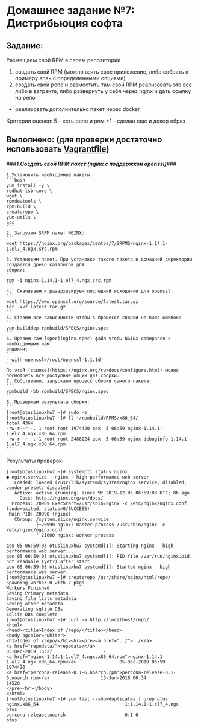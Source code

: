 # **Домашнее задание №7: Дистрибьюция софта**

## **Задание:**
Размещаем свой RPM в своем репозитории
1) создать свой RPM (можно взять свое приложение, либо собрать к примеру апач с определенными опциями)
2) создать свой репо и разместить там свой RPM
реализовать это все либо в вагранте, либо развернуть у себя через nginx и дать ссылку на репо

* реализовать дополнительно пакет через docker

Критерии оценки: 5 - есть репо и рпм
+1 - сделан еще и докер образ

## **Выполнено: (для проверки достаточно использовать [Vagrantfile](Vagrantfile))**

###***1.Создать свой RPM пакет (nginx c поддержкой openssl)***###

    1.Установить необходимые пакеты
    ```bash
    yum install -y \
    redhat-lsb-core \
    wget \
    rpmdevtools \
    rpm-build \
    createrepo \
    yum-utils \
    gcc
    ```
    2. Загрузим SRPM пакет NGINX:
    ```
    wget https://nginx.org/packages/centos/7/SRPMS/nginx-1.14.1-1.el7_4.ngx.src.rpm
    ```
    3. Установим пакет. При установке такого пакета в домашней директории создается древо каталогов для
    сборки:
    ```
    rpm -i nginx-1.14.1-1.el7_4.ngx.src.rpm
    ```
    4.  Скачиваем и разархивируем последний исходники для openssl:
    ```
    wget https://www.openssl.org/source/latest.tar.gz
    tar -xvf latest.tar.gz
    ```
    5. Cтавим все зависимости чтобы в процессе сборки не было ошибок:
    ```
    yum-builddep rpmbuild/SPECS/nginx.spec
    ```
    6. Правим сам [spec](nginx.spec) файл чтобы NGINX собирался с необходимыми нам
    опциями:
    ```
    --with-openssl=/root/openssl-1.1.1d
    ```
    По этой [ссылке](https://nginx.org/ru/docs/configure.html) можно посмотреть все доступные опции для сборки.
    7. Собственно, запускаем процесс сборки самого пакета:
    ```
    rpmbuild -bb rpmbuild/SPECS/nginx.spec
    ```
    8. Проверяем результаты сборки:
    ```
    [root@otuslinuxhw7 ~]# sudo -s
    [root@otuslinuxhw7 ~]# ll ~/rpmbuild/RPMS/x86_64/
    total 4364
    -rw-r--r--. 1 root root 1974420 дек  5 06:59 nginx-1.14.1-1.el7_4.ngx.x86_64.rpm
    -rw-r--r--. 1 root root 2488224 дек  5 06:59 nginx-debuginfo-1.14.1-1.el7_4.ngx.x86_64.rpm
    ```
    
    
    

Результаты проверок:
```
[root@otuslinuxhw7 ~]# systemctl status nginx
● nginx.service - nginx - high performance web server
   Loaded: loaded (/usr/lib/systemd/system/nginx.service; disabled; vendor preset: disabled)
   Active: active (running) since Чт 2019-12-05 06:59:03 UTC; 8h ago
     Docs: http://nginx.org/en/docs/
  Process: 20989 ExecStart=/usr/sbin/nginx -c /etc/nginx/nginx.conf (code=exited, status=0/SUCCESS)
 Main PID: 20990 (nginx)
   CGroup: /system.slice/nginx.service
           ├─20990 nginx: master process /usr/sbin/nginx -c /etc/nginx/nginx.conf
           └─21000 nginx: worker process

дек 05 06:59:03 otuslinuxhw7 systemd[1]: Starting nginx - high performance web server...
дек 05 06:59:03 otuslinuxhw7 systemd[1]: PID file /var/run/nginx.pid not readable (yet?) after start.
дек 05 06:59:03 otuslinuxhw7 systemd[1]: Started nginx - high performance web server.
[root@otuslinuxhw7 ~]# createrepo /usr/share/nginx/html/repo/
Spawning worker 0 with 2 pkgs
Workers Finished
Saving Primary metadata
Saving file lists metadata
Saving other metadata
Generating sqlite DBs
Sqlite DBs complete
[root@otuslinuxhw7 ~]# curl -a http://localhost/repo/
<html>
<head><title>Index of /repo/</title></head>
<body bgcolor="white">
<h1>Index of /repo/</h1><hr><pre><a href="../">../</a>
<a href="repodata/">repodata/</a>                                          05-Dec-2019 15:27                   -
<a href="nginx-1.14.1-1.el7_4.ngx.x86_64.rpm">nginx-1.14.1-1.el7_4.ngx.x86_64.rpm</a>                05-Dec-2019 06:59             1974420
<a href="percona-release-0.1-6.noarch.rpm">percona-release-0.1-6.noarch.rpm</a>                   13-Jun-2018 06:34               14520
</pre><hr></body>
</html>
[root@otuslinuxhw7 ~]# yum list --showduplicates | grep otus
nginx.x86_64                                1:1.14.1-1.el7_4.ngx       otus
percona-release.noarch                      0.1-6                      otus
```
